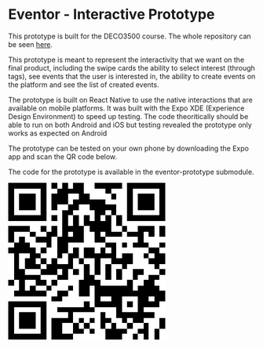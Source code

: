 <h1>Eventor - Interactive Prototype</h1>

This prototype is built for the DECO3500 course. The whole repository can be seen [here](https://github.com/deco3500-2017/eventor).

This prototype is meant to represent the interactivity that we want on the final product, including the swipe cards the ability to select interest (through tags), see events that the user is interested in, the ability to create events on the platform and see the list of created events.

The prototype is built on React Native to use the native interactions that are available on mobile platforms. It was built with the Expo XDE (Experience Design Environment) to speed up testing. The code theoritically should be able to run on both Android and iOS but testing revealed the prototype only works as expected on Android

The prototype can be tested on your own phone by downloading the Expo app and scan the QR code below.

The code for the prototype is available in the eventor-prototype submodule.

<img src="qrcode.png">